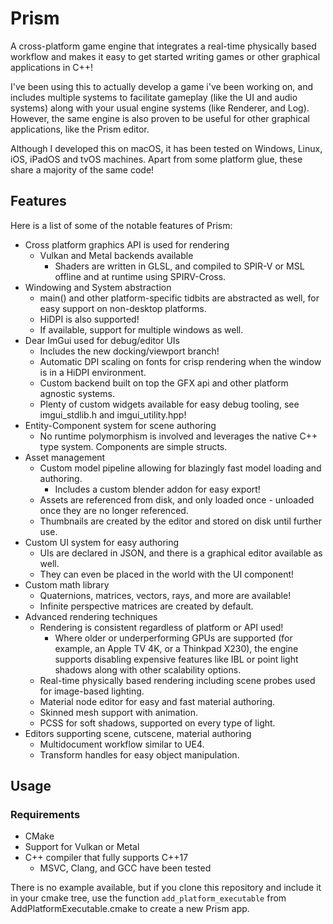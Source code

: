 # Prism
A cross-platform game engine that integrates a real-time physically based workflow and makes it easy to get started writing games or other graphical applications in C++!

I've been using this to actually develop a game i've been working on, and includes multiple systems to facilitate gameplay (like the UI and audio systems) along with your usual engine systems (like Renderer, and Log). However, the same engine is also proven to be useful for other graphical applications, like the Prism editor.

Although I developed this on macOS, it has been tested on Windows, Linux,  iOS, iPadOS and tvOS machines. Apart from some platform glue, these share a majority of the same code!

## Features
Here is a list of some of the notable features of Prism:

* Cross platform graphics API is used for rendering
	* Vulkan and Metal backends available
        * Shaders are written in GLSL, and compiled to SPIR-V or MSL offline and at runtime using SPIRV-Cross.
* Windowing and System abstraction
	* main() and other platform-specific tidbits are abstracted as well, for easy support on non-desktop platforms.
    * HiDPI is also supported!
	* If available, support for multiple windows as well.
* Dear ImGui used for debug/editor UIs
	* Includes the new docking/viewport branch!
	* Automatic DPI scaling on fonts for crisp rendering when the window is in a HiDPI environment.
	* Custom backend built on top the GFX api and other platform agnostic systems.
	* Plenty of custom widgets available for easy debug tooling, see imgui_stdlib.h and imgui_utility.hpp!
* Entity-Component system for scene authoring
	* No runtime polymorphism is involved and leverages the native C++ type system. Components are simple structs.
* Asset management
	* Custom model pipeline allowing for blazingly fast model loading and authoring.
		* Includes a custom blender addon for easy export!
	* Assets are referenced from disk, and only loaded once - unloaded once they are no longer referenced.
	* Thumbnails are created by the editor and stored on disk until further use.
* Custom UI system for easy authoring
	* UIs are declared in JSON, and there is a graphical editor available as well.
	* They can even be placed in the world with the UI component!
* Custom math library
	* Quaternions, matrices, vectors, rays, and more are available!
	* Infinite perspective matrices are created by default.
* Advanced rendering techniques
	* Rendering is consistent regardless of platform or API used!
		* Where older or underperforming GPUs are supported (for example, an Apple TV 4K, or a Thinkpad X230), the engine supports disabling expensive features like IBL or point light shadows along with other scalability options.
	* Real-time physically based rendering including scene probes used for image-based lighting.
	* Material node editor for easy and fast material authoring.
	* Skinned mesh support with animation.
	* PCSS for soft shadows, supported on every type of light.
* Editors supporting scene, cutscene, material authoring
	* Multidocument workflow similar to UE4.
	* Transform handles for easy object manipulation.

## Usage
### Requirements
* CMake
* Support for Vulkan or Metal
* C++ compiler that fully supports C++17
	* MSVC, Clang, and GCC have been tested

There is no example available, but if you clone this repository and include it in your cmake tree, use the function `add_platform_executable` from AddPlatformExecutable.cmake to create a new Prism app.
